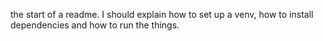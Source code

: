 the start of a readme. I should explain how to set up a venv, how to install dependencies and how to run the things. 